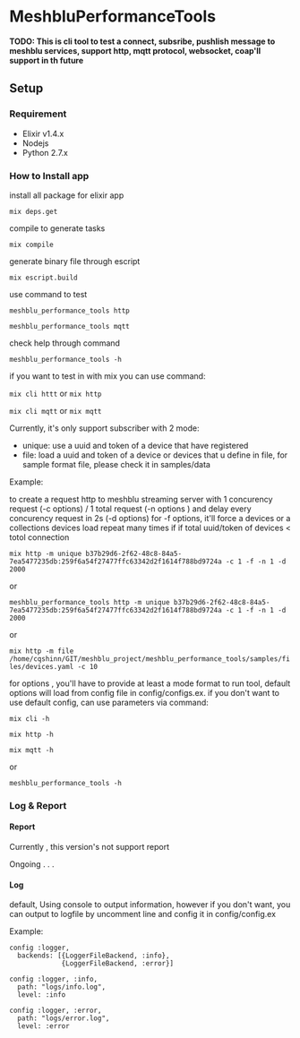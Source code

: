 # MeshbluPerformanceTools

**TODO: This is cli tool to test a connect, subsribe, pushlish message to meshblu services, support http, mqtt protocol, websocket, coap'll support in th future**

## Setup

### Requirement

- Elixir v1.4.x
- Nodejs 
- Python 2.7.x

### How to Install app

install all package for elixir app

`mix deps.get`

compile to generate tasks 

`mix compile`

generate binary file through escript

`mix escript.build`

use command to test

`meshblu_performance_tools http`

`meshblu_performance_tools mqtt`

check help through command

`meshblu_performance_tools -h`

if you want to test in with mix you can use command:

`mix cli httt` or `mix http`

`mix cli mqtt` or `mix mqtt`


Currently, it's only support subscriber with 2 mode:

- unique: use a uuid and token of a device that have registered
- file: load a uuid and token of a device or devices that u define in file, for sample format file, please check it in samples/data

Example:

to create a request http to meshblu streaming server with 1 concurency request (-c options) / 1 total request (-n options ) and delay every concurency request in 2s (-d options)
for -f options, it'll force a devices or a collections devices load repeat many times if if total uuid/token of devices < totol connection

`mix http -m unique b37b29d6-2f62-48c8-84a5-7ea5477235db:259f6a54f27477ffc63342d2f1614f788bd9724a -c 1 -f -n 1 -d 2000`

or 

`meshblu_performance_tools http -m unique b37b29d6-2f62-48c8-84a5-7ea5477235db:259f6a54f27477ffc63342d2f1614f788bd9724a -c 1 -f -n 1 -d 2000`

or 

`
mix http -m file /home/cqshinn/GIT/meshblu_project/meshblu_performance_tools/samples/files/devices.yaml -c 10
`

for options , you'll have to provide at least a mode format to run tool, default options will load from config file in config/configs.ex. if you don't want to use default config, can use parameters via command:

`mix cli -h`

`mix http -h`

`mix mqtt -h`

or 

`meshblu_performance_tools -h`


### Log & Report

#### Report

Currently , this version's not support report

Ongoing . . .

#### Log

default, Using console to output information, however if you don't want, you can output to logfile by uncomment line and config it in config/config.ex

Example: 
```
config :logger,
  backends: [{LoggerFileBackend, :info},
             {LoggerFileBackend, :error}]

config :logger, :info,
  path: "logs/info.log",
  level: :info

config :logger, :error,
  path: "logs/error.log",
  level: :error
```

